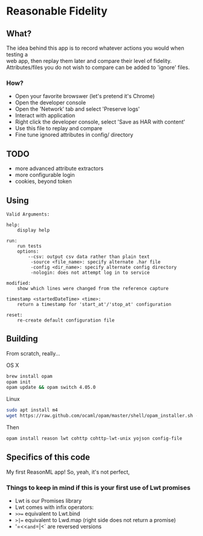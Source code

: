 # Reasonable Fidelity

## What?

The idea behind this app is to record whatever actions you would when testing a  
web app, then replay them later and compare their level of fidelity. 
Attributes/files you do not wish to compare can be added to 'ignore' files.

### How?

- Open your favorite browswer (let's pretend it's Chrome)
- Open the developer console
- Open the 'Network' tab and select 'Preserve logs'
- Interact with application
- Right click the developer console, select 'Save as HAR with content'
- Use this file to replay and compare
- Fine tune ignored attributes in config/ directory

## TODO

- more advanced attribute extractors
- more configurable login
- cookies, beyond token

## Using

```
Valid Arguments:

help:
    display help

run:
    run tests
    options:
        --csv: output csv data rather than plain text
         -source <file_name>: specify alternate .har file
         -config <dir_name>: specify alternate config directory
         -nologin: does not attempt log in to service

modified:
    show which lines were changed from the reference capture

timestamp <startedDateTime> <time>:
    return a timestamp for 'start_at'/'stop_at' configuration

reset:
    re-create default configuration file
```

## Building

From scratch, really...

OS X
```bash
brew install opam
opam init
opam update && opam switch 4.05.0
```
Linux
```bash
sudo apt install m4
wget https://raw.github.com/ocaml/opam/master/shell/opam_installer.sh -O - | sh -s /usr/local/bin
```
Then
```bash
opam install reason lwt cohttp cohttp-lwt-unix yojson config-file
```

## Specifics of this code

My first ReasonML app! So, yeah, it's not perfect,

### Things to keep in mind if this is your first use of Lwt promises

- Lwt is our Promises library
- Lwt comes with infix operators:
- `>>=` equivalent to Lwt.bind
- `>|=` equivalent to Lwd.map (right side does not return a promise)
- '=<<` and `=|<` are reversed versions
